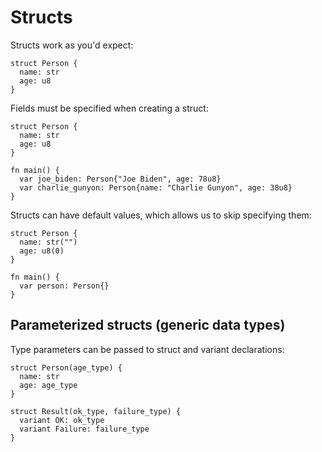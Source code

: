 # Structs

Structs work as you'd expect:

```sylva
struct Person {
  name: str
  age: u8
}
```

Fields must be specified when creating a struct:

```sylva
struct Person {
  name: str
  age: u8
}

fn main() {
  var joe_biden: Person{"Joe Biden", age: 78u8}
  var charlie_gunyon: Person{name: "Charlie Gunyon", age: 38u8}
}
```

Structs can have default values, which allows us to skip specifying them:

```sylva
struct Person {
  name: str("")
  age: u8(0)
}

fn main() {
  var person: Person{}
}
```

## Parameterized structs (generic data types)

Type parameters can be passed to struct and variant declarations:

```sylva
struct Person(age_type) {
  name: str
  age: age_type
}

struct Result(ok_type, failure_type) {
  variant OK: ok_type
  variant Failure: failure_type
}
```
